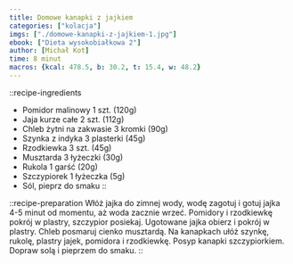 ```yaml
---
title: Domowe kanapki z jajkiem
categories: ["kolacja"]
imgs: ["./domowe-kanapki-z-jajkiem-1.jpg"]
ebook: ["Dieta wysokobiałkowa 2"]
author: [Michał Kot]
time: 8 minut
macros: {kcal: 478.5, b: 30.2, t: 15.4, w: 48.2}
---
```


::recipe-ingredients
- Pomidor malinowy 1 szt. (120g)
- Jaja kurze całe 2 szt. (112g)
- Chleb żytni na zakwasie 3 kromki (90g)
- Szynka z indyka 3 plasterki (45g)
- Rzodkiewka 3 szt. (45g)
- Musztarda 3 łyżeczki (30g)
- Rukola 1 garść (20g)
- Szczypiorek 1 łyżeczka (5g)
- Sól, pieprz do smaku
::

::recipe-preparation
Włóż jajka do zimnej wody, wodę zagotuj i gotuj jajka 4-5 minut od momentu, aż woda zacznie wrzeć.
Pomidory i rzodkiewkę pokrój w plastry, szczypior posiekaj. Ugotowane jajka obierz i pokrój w plastry. Chleb posmaruj cienko musztardą.
Na kanapkach ułóż szynkę, rukolę, plastry jajek, pomidora i rzodkiewkę. Posyp kanapki szczypiorkiem. Dopraw solą i pieprzem do smaku.
::